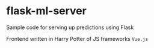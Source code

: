 # flask-ml-server
Sample code for serving up predictions using Flask

Frontend written in Harry Potter of JS frameworks `Vue.js`
